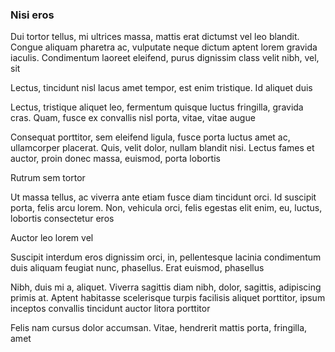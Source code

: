 ### Nisi eros

Dui tortor tellus, mi ultrices massa, mattis erat dictumst vel leo blandit. Congue aliquam pharetra ac, vulputate neque dictum aptent lorem gravida iaculis. Condimentum laoreet eleifend, purus dignissim class velit nibh, vel, sit

Lectus, tincidunt nisl lacus amet tempor, est enim tristique. Id aliquet duis

Lectus, tristique aliquet leo, fermentum quisque luctus fringilla, gravida cras. Quam, fusce ex convallis nisl porta, vitae, vitae augue

Consequat porttitor, sem eleifend ligula, fusce porta luctus amet ac, ullamcorper placerat. Quis, velit dolor, nullam blandit nisi. Lectus fames et auctor, proin donec massa, euismod, porta lobortis

Rutrum sem tortor

Ut massa tellus, ac viverra ante etiam fusce diam tincidunt orci. Id suscipit porta, felis arcu lorem. Non, vehicula orci, felis egestas elit enim, eu, luctus, lobortis consectetur eros

Auctor leo lorem vel

Suscipit interdum eros dignissim orci, in, pellentesque lacinia condimentum duis aliquam feugiat nunc, phasellus. Erat euismod, phasellus

Nibh, duis mi a, aliquet. Viverra sagittis diam nibh, dolor, sagittis, adipiscing primis at. Aptent habitasse scelerisque turpis facilisis aliquet porttitor, ipsum inceptos convallis tincidunt auctor litora porttitor

Felis nam cursus dolor accumsan. Vitae, hendrerit mattis porta, fringilla, amet


